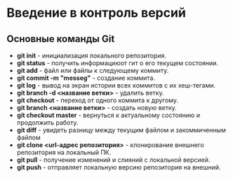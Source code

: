 # Введение в контроль версий

## Основные команды Git

* **git init** - инициализация локального репозитория.
* **git status** - получить информациюот гит о его текущем состоянии.
* **git add** - файл или файлы к следующему коммиту.
* **git commit -m "messeg"** - создание коммита.
* **git log** - вывод на экран истории всех коммитов с их хеш-тегами.
* **git branch -d <название ветки>** - удалить ветку.
* **git checkout** - переход от одного коммита к другому.
* **git branch <название ветки>** - создать новую ветку.
* **git checkout master** - вернуться к актуальному состоянию и продолжить работу.
* **git diff** - увидеть разницу между текущим файлом и закоммиченным файлом
* **git clone <url-адрес репозитория>** - клонирование внешнего репозитория на локальный ПК.
* **git pull** - получение изменений и слияний с локальной версией.
* **git push** - отправляет локальную версию репозитория на внешний.

